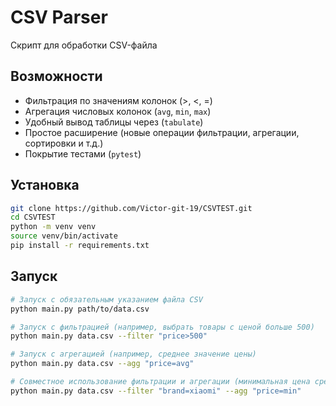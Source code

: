 # CSV Parser

Cкрипт для обработки CSV-файла

## Возможности

- Фильтрация по значениям колонок (>, <, =)
- Агрегация числовых колонок (`avg`, `min`, `max`)
- Удобный вывод таблицы через (`tabulate`)
- Простое расширение (новые операции фильтрации, агрегации, сортировки и т.д.)
- Покрытие тестами (`pytest`)

## Установка

```bash
git clone https://github.com/Victor-git-19/CSVTEST.git
cd CSVTEST
python -m venv venv
source venv/bin/activate
pip install -r requirements.txt
```

## Запуск

```bash
# Запуск с обязательным указанием файла CSV
python main.py path/to/data.csv

# Запуск с фильтрацией (например, выбрать товары с ценой больше 500)
python main.py data.csv --filter "price>500"

# Запуск с агрегацией (например, среднее значение цены)
python main.py data.csv --agg "price=avg"

# Совместное использование фильтрации и агрегации (минимальная цена среди товаров бренда xiaomi)
python main.py data.csv --filter "brand=xiaomi" --agg "price=min"
```